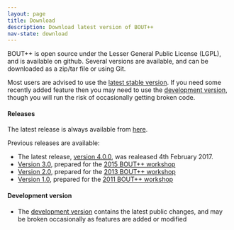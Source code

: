 ```yaml
---
layout: page
title: Download
description: Download latest version of BOUT++
nav-state: download
---
```


BOUT++ is open source under the Lesser General Public License (LGPL), and is available on github.
Several versions are available, and can be downloaded as a zip/tar file or using Git.

Most users are advised to use the [latest stable version][latest].
If you need some recently added feature then you may need to use the [development version][development],
though you will run the risk of occasionally getting broken code.

#### Releases

The latest release is always available from [here][latest].

Previous releases are available:

* The latest release, [version 4.0.0][v4.0.0], was realeased 4th February 2017.
* [Version 3.0][v3.0], prepared for the [2015 BOUT++ workshop](../documentation/workshop2015.html)
* [Version 2.0][v2.0], prepared for the [2013 BOUT++ workshop](https://bout2013.llnl.gov/)
* [Version 1.0][v1.0], prepared for the [2011 BOUT++ workshop](https://bout2011.llnl.gov/)

#### Development version

* The [development version][development] contains the latest public changes,
  and may be broken occasionally as features are added or modified

[latest]: https://github.com/boutproject/BOUT-dev/releases/latest
[development]: https://github.com/boutproject/BOUT-dev/tree/next
[v4.0.0]: https://github.com/boutproject/BOUT-dev/releases/tag/v4.0.0
[v3.0]: https://github.com/boutproject/BOUT-dev/releases/tag/v3.0
[v2.0]: https://github.com/boutproject/BOUT-dev/releases/tag/v2.0
[v1.0]: https://github.com/boutproject/BOUT-dev/releases/tag/v1.0
